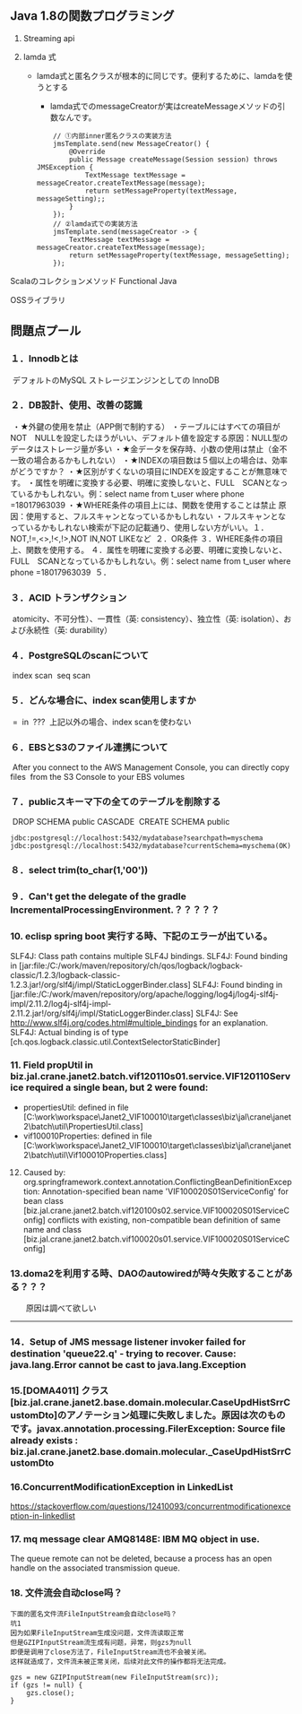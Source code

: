

## Java 1.8の関数プログラミング

 1. Streaming api

 2. lamda 式

    - lamda式と匿名クラスが根本的に同じです。便利するために、lamdaを使うとする

      - lamda式でのmessageCreatorが実はcreateMessageメソッドの引数なんです。

        

      ```
          // ①内部inner匿名クラスの実装方法
          jmsTemplate.send(new MessageCreator() {
              @Override
              public Message createMessage(Session session) throws JMSException {
                  TextMessage textMessage = messageCreator.createTextMessage(message);
                  return setMessageProperty(textMessage, messageSetting);;
              }
          });
          // ②lamda式での実装方法
          jmsTemplate.send(messageCreator -> {
              TextMessage textMessage = messageCreator.createTextMessage(message);
              return setMessageProperty(textMessage, messageSetting);
          });
      ```

      

   

Scalaのコレクションメソッド
Functional Java

OSSライブラリ

## 問題点プール

### １．Innodbとは

​	デフォルトのMySQL ストレージエンジンとしての InnoDB
​	

### ２．DB設計、使用、改善の認識

​	・★外鍵の使用を禁止（APP側で制約する）
​	・テーブルにはすべての項目がNOT　NULLを設定したほうがいい、デフォルト値を設定する
​		原因：NULL型のデータはストレージ量が多い
​	・★金データを保存時、小数の使用は禁止（金不一致の場合あるかもしれない）
​	・★INDEXの項目数は５個以上の場合は、効率がどうですか？
​	・★区別がすくないの項目にINDEXを設定することが無意味です。
​	・属性を明確に変換する必要、明確に変換しないと、FULL　SCANとなっているかもしれない。
​		例：select name from t_user where phone =18017963039
​	・★WHERE条件の項目上には、関数を使用することは禁止
​		原因：使用すると、フルスキャンとなっているかもしれない
​	・フルスキャンとなっているかもしれない検索が下記の記載通り、使用しない方がいい。
​		１．NOT,!=,<>,!<,!>,NOT IN,NOT LIKEなど
​		２．OR条件
​		３．WHERE条件の項目上、関数を使用する。
​		４．属性を明確に変換する必要、明確に変換しないと、FULL　SCANとなっているかもしれない。
​			例：select name from t_user where phone =18017963039
​		５．

### ３．ACID トランザクション

​	atomicity、不可分性）、一貫性（英: consistency）、独立性（英: isolation）、および永続性（英: durability）

### ４．PostgreSQLのscanについて

​	index scan
​	seq scan

### ５．どんな場合に、index scan使用しますか

​	=
​	in
​	???
​	上記以外の場合、index scanを使わない
​	

### ６．EBSとS3のファイル連携について

​	After you connect to the AWS Management Console, you can directly copy files 
​	from the S3 Console to your EBS volumes

### ７．publicスキーマ下の全てのテーブルを削除する

​	DROP SCHEMA public CASCADE
​	CREATE SCHEMA public

```none
jdbc:postgresql://localhost:5432/mydatabase?searchpath=myschema
jdbc:postgresql://localhost:5432/mydatabase?currentSchema=myschema(OK)
```

### ８．select trim(to_char(1,'00'))

### ９．Can't get the delegate of the gradle IncrementalProcessingEnvironment.？？？？？

###  10. eclisp spring boot 実行する時、下記のエラーが出ている。

SLF4J: Class path contains multiple SLF4J bindings.
SLF4J: Found binding in [jar:file:/C:/work/maven/repository/ch/qos/logback/logback-classic/1.2.3/logback-classic-1.2.3.jar!/org/slf4j/impl/StaticLoggerBinder.class]
SLF4J: Found binding in [jar:file:/C:/work/maven/repository/org/apache/logging/log4j/log4j-slf4j-impl/2.11.2/log4j-slf4j-impl-2.11.2.jar!/org/slf4j/impl/StaticLoggerBinder.class]
SLF4J: See http://www.slf4j.org/codes.html#multiple_bindings for an explanation.
SLF4J: Actual binding is of type [ch.qos.logback.classic.util.ContextSelectorStaticBinder]

###  11. Field propUtil in biz.jal.crane.janet2.batch.vif120110s01.service.VIF120110Service required a single bean, but 2 were found:

- propertiesUtil: defined in file [C:\work\workspace\Janet2_VIF100010\target\classes\biz\jal\crane\janet2\batch\util\PropertiesUtil.class]
- vif100010Properties: defined in file [C:\work\workspace\Janet2_VIF100010\target\classes\biz\jal\crane\janet2\batch\util\Vif100010Properties.class]


12. Caused by: org.springframework.context.annotation.ConflictingBeanDefinitionException: Annotation-specified bean name 'VIF100020S01ServiceConfig' 
    for bean class [biz.jal.crane.janet2.batch.vif120100s02.service.VIF100020S01ServiceConfig] conflicts with existing, 
    non-compatible bean definition of same name and class [biz.jal.crane.janet2.batch.vif100020s01.service.VIF100020S01ServiceConfig]



###  13.doma2を利用する時、DAOのautowiredが時々失敗することがある？？？

　　原因は調べて欲しい

********

###  14．Setup of JMS message listener invoker failed for destination 'queue22.q' - trying to recover. Cause: java.lang.Error cannot be cast to java.lang.Exception

###  15.[DOMA4011] クラス[biz.jal.crane.janet2.base.domain.molecular.CaseUpdHistSrrCustomDto]のアノテーション処理に失敗しました。原因は次のものです。javax.annotation.processing.FilerException: Source file already exists : biz.jal.crane.janet2.base.domain.molecular._CaseUpdHistSrrCustomDto

###  16.ConcurrentModificationException in LinkedList

https://stackoverflow.com/questions/12410093/concurrentmodificationexception-in-linkedlist

### 17. mq message clear AMQ8148E: IBM MQ object in use.

 The queue remote can not be deleted, because a process has an open handle on the associated transmission queue.


### 18. 文件流会自动close吗？

```
下面的匿名文件流FileInputStream会自动close吗？
坑1
因为如果FileInputStream生成没问题，文件流读取正常
但是GZIPInputStream流生成有问题，异常，则gzs为null
即便是调用了close方法了，FileInputStream流也不会被关闭。
这样就造成了，文件流未被正常关闭，后续对此文件的操作都将无法完成。

gzs = new GZIPInputStream(new FileInputStream(src));
if (gzs != null) {
    gzs.close();
}
```



